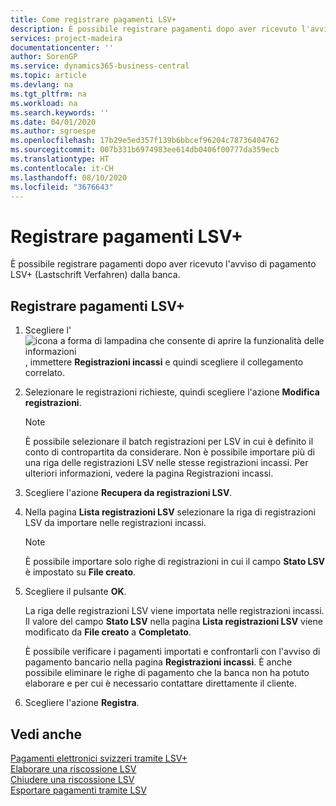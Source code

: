 ```yaml
---
title: Come registrare pagamenti LSV+
description: È possibile registrare pagamenti dopo aver ricevuto l'avviso di pagamento LSV+ (Lastschrift Verfahren) dalla banca.
services: project-madeira
documentationcenter: ''
author: SorenGP
ms.service: dynamics365-business-central
ms.topic: article
ms.devlang: na
ms.tgt_pltfrm: na
ms.workload: na
ms.search.keywords: ''
ms.date: 04/01/2020
ms.author: sgroespe
ms.openlocfilehash: 17b29e5ed357f139b6bbcef96204c78736404762
ms.sourcegitcommit: 007b331b6974983ee614db0406f00777da359ecb
ms.translationtype: HT
ms.contentlocale: it-CH
ms.lasthandoff: 08/10/2020
ms.locfileid: "3676643"
---
```

# <a name="post-lsv-payments"></a>Registrare pagamenti LSV+
È possibile registrare pagamenti dopo aver ricevuto l'avviso di pagamento LSV+ (Lastschrift Verfahren) dalla banca.  

## <a name="to-post-lsv-payments"></a>Registrare pagamenti LSV+  

1.  Scegliere l'![icona a forma di lampadina che consente di aprire la funzionalità delle informazioni](../../media/ui-search/search_small.png "Informazioni sull'operazione che si desidera eseguire"), immettere **Registrazioni incassi** e quindi scegliere il collegamento correlato.  
2.  Selezionare le registrazioni richieste, quindi scegliere l'azione **Modifica registrazioni**.  

    > [!NOTE]  
    >  È possibile selezionare il batch registrazioni per LSV in cui è definito il conto di contropartita da considerare. Non è possibile importare più di una riga delle registrazioni LSV nelle stesse registrazioni incassi. Per ulteriori informazioni, vedere la pagina Registrazioni incassi.  

3.  Scegliere l'azione **Recupera da registrazioni LSV**.  
4.  Nella pagina **Lista registrazioni LSV** selezionare la riga di registrazioni LSV da importare nelle registrazioni incassi.  

    > [!NOTE]  
    >  È possibile importare solo righe di registrazioni in cui il campo **Stato LSV** è impostato su **File creato**.  

5.  Scegliere il pulsante **OK**.  

    La riga delle registrazioni LSV viene importata nelle registrazioni incassi. Il valore del campo **Stato LSV** nella pagina **Lista registrazioni LSV** viene modificato da **File creato** a **Completato**.  

    È possibile verificare i pagamenti importati e confrontarli con l'avviso di pagamento bancario nella pagina **Registrazioni incassi**. È anche possibile eliminare le righe di pagamento che la banca non ha potuto elaborare e per cui è necessario contattare direttamente il cliente.  

6.  Scegliere l'azione **Registra**.  

## <a name="see-also"></a>Vedi anche  
 [Pagamenti elettronici svizzeri tramite LSV+](swiss-electronic-payments-using-lsv-.md)   
 [Elaborare una riscossione LSV](how-to-process-an-lsv-collection.md)   
 [Chiudere una riscossione LSV](how-to-close-an-lsv-collection.md)   
 [Esportare pagamenti tramite LSV](how-to-export-payments-using-lsv.md) 
